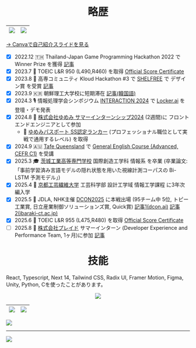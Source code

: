 <!--
**ReoHakase/ReoHakase** is a ✨ _special_ ✨ repository because its `README.md` (this file) appears on your GitHub profile.

Here are some ideas to get you started:

- 🔭 I’m currently working on ...
- 🌱 I’m currently learning ...
- 👯 I’m looking to collaborate on ...
- 🤔 I’m looking for help with ...
- 💬 Ask me about ...
- 📫 How to reach me: ...
- 😄 Pronouns: ...
- ⚡ Fun fact: ...
-->

<div align="center">
  <h1>略歴</h1>
</div>

| ![](https://github.com/user-attachments/assets/3ec1ee81-c160-4bf5-affd-025a2306db71) | ![](https://github.com/user-attachments/assets/8e073014-8d59-4fcc-927f-2edd595e6b2e) |
| :---: | :---: |

[→ Canvaで自己紹介スライドを見る](https://www.canva.com/design/DAGzHk_6FXs/caM2dnov6KD0NxFZ8_0kMQ/view?utlId=h3931c1b7d5#1)

- [x] 2022.12 🇹🇭 Thailand-Japan Game Programming Hackathon 2022 で Winner Prize を獲得 [記事](https://www.ibaraki-ct.ac.jp/info/archives/59235)
- [x] 2023.7 📝 TOEIC L&R 950 (L490,R460) を取得 [Official Score Certificate](https://iibc.cloudcerts.jp/viewer/cert/5aJemlWBgNAqgu68NgOA5VmIbVAVQ8JR2LBEEoblz0YKCvnjZ55nXNfxjV0xvxJo)
- [x] 2023.8 🎉 高専コミュニティ Kloud Hackathon #3 で [SHELFREE](https://github.com/nitic-pbl-p4/shelfree) で デザイン賞 を受賞 [記事](https://kloud.community/Report/kloud-hackathon-3) 
- [x] 2023.9 🇰🇷 朝鮮理工大学校に短期滞在 [記事(韓国語)](http://m.jndn.com/article.php?aid=1693879211368862007)
- [x] 2024.3 🎙️ 情報処理学会シンポジウム [INTERACTION 2024](https://www.interaction-ipsj.org/2024/) で [Locker.ai](https://github.com/nitic-pbl-p8/lockerai) を 登壇・デモ発表
- [x] 2024.8 💼 [株式会社ゆめみ サマーインターンシップ2024](https://hrmos.co/pages/yumemi/jobs/12345678901234567894 ) (2週間)に フロントエンドエンジニアとして参加
  - 📃 [ゆめみパスポート SS認定ランカー](https://hrmos.co/pages/yumemi/jobs/101000000010) (プロフェッショナル職位として実戦で通用するレベル) を取得
- [x] 2024.9 🇦🇺 [Tafe Queensland](https://tafeqld.edu.au/) で [General English Course \(Advanced, CEFR C1\)](https://tafeqld.edu.au/course/18/18233/general-english) を受講
- [x] 2025.3 🎓 [茨城工業高等専門学校](https://www.ibaraki-ct.ac.jp/) 国際創造工学科 情報系 を卒業 (卒業論文: 「事前学習済み言語モデルの隠れ状態を用いた視線計測コーパスの Bi-LSTM 予測モデル」)
- [x] 2025.4 🌸 [京都工芸繊維大学](https://www.kit.ac.jp/) 工芸科学部 設計工学域 情報工学課程 に3年次編入学
- [x] 2025.5 🏦 JDLA, NHK主催 [DCON2025](https://dcon.ai/teams/) に本戦出場 (95チーム中 5位, トピー工業賞, 日立産業制御ソリューションズ賞, Quick賞) [記事1(dcon.ai)](https://dcon.ai/news/20250510001/) [記事2(ibaraki-ct.ac.jp)](https://www.ibaraki-ct.ac.jp/info/archives/75810)
- [x] 2025.6 📝 TOEIC L&R 955 (L475,R480) を取得 [Official Score Certificate](https://iibc.cloudcerts.jp/viewer/cert/5aJemlWBgNAqgu68NgOA5VmIbVAVQ8JRnMv07Bgeaql7FmKBNmY50Ahgl0n2QWLb)
- [ ] 2025.8 💼 [株式会社プレイド](https://plaid.co.jp/) サマーインターン (Developer Experience and Performance Team, 1ヶ月)に参加 [記事](https://tech.plaid.co.jp/summer-intern-monorepo-dx)

<div align="center">
  <h1>技能</h1>
</div>

React, Typescript, Next 14, Tailwind CSS, Radix UI, Framer Motion, Figma, Unity, Python, Cを使ったことがあります。

<p align="center">
  <a href="https://skillicons.dev">
    <img src="https://skillicons.dev/icons?i=c,java,python,typescript,nextjs,tailwind,elysia,prisma,postgres,git,docker,raspberrypi,arduino,unity,figma" />
  </a>
</p>

|![](https://github-readme-stats.vercel.app/api?username=ReoHakase&theme=dark&hide_border=true&include_all_commits=false&count_private=false)|![](https://github-readme-streak-stats.herokuapp.com/?user=ReoHakase&theme=dark&hide_border=true)|
| :---: | :---: |

![](https://github-profile-trophy.vercel.app/?username=ReoHakase&theme=tokyonight&no-frame=true&no-bg=true&margin-w=4)

---
[![](https://visitcount.itsvg.in/api?id=ReoHakase&icon=8&color=12)](https://visitcount.itsvg.in)

<!-- Proudly created with GPRM ( https://gprm.itsvg.in ) -->
